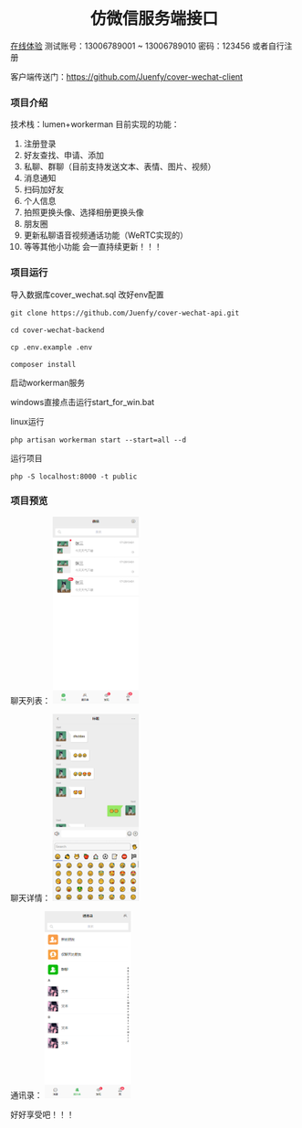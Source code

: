# <center>仿微信服务端接口</center>

<a href="https://2e9123d0d080.ngrok-free.app/" target="_blank">在线体验</a>
测试账号：13006789001 ~ 13006789010 密码：123456
或者自行注册

客户端传送门：https://github.com/Juenfy/cover-wechat-client
### 项目介绍
技术栈：lumen+workerman
目前实现的功能：
1. 注册登录
2. 好友查找、申请、添加
3. 私聊、群聊（目前支持发送文本、表情、图片、视频）
4. 消息通知
5. 扫码加好友
6. 个人信息
7. 拍照更换头像、选择相册更换头像
8. 朋友圈
9. 更新私聊语音视频通话功能（WeRTC实现的） 
10. 等等其他小功能
会一直持续更新！！！

### 项目运行

导入数据库cover_wechat.sql
改好env配置

```shell
git clone https://github.com/Juenfy/cover-wechat-api.git
```

```shell
cd cover-wechat-backend
```

```shell
cp .env.example .env
```

```shell
composer install
```

启动workerman服务

windows直接点击运行start_for_win.bat

linux运行
```shell
php artisan workerman start --start=all --d
```

运行项目
```shell
php -S localhost:8000 -t public
```

### 项目预览
聊天列表：
<img src="./public/preview/chat.jpg" alt="wechat" style="width: 30%;">

聊天详情：
<img src="./public/preview/chat-message.jpg" alt="wechat" style="width: 30%;">

通讯录：
<img src="./public/preview/friend.jpg" alt="wechat" style="width: 30%;">

好好享受吧！！！
